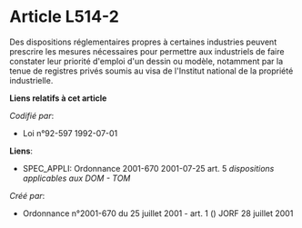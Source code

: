 # Article L514-2

Des dispositions réglementaires propres à certaines industries peuvent prescrire les mesures nécessaires pour permettre aux
industriels de faire constater leur priorité d'emploi d'un dessin ou modèle, notamment par la tenue de registres privés
soumis au visa de l'Institut national de la propriété industrielle.

**Liens relatifs à cet article**

_Codifié par_:

  - Loi n°92-597 1992-07-01

**Liens**:

  - SPEC_APPLI: Ordonnance 2001-670 2001-07-25 art. 5 *dispositions applicables aux DOM - TOM*

_Créé par_:

  - Ordonnance n°2001-670 du 25 juillet 2001 - art. 1 () JORF 28 juillet 2001
